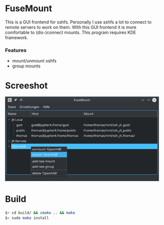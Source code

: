 # FuseMount

This is a GUI frontend for sshfs.
Personally I use sshfs a lot to connect to remote servers to work on them.
With this GUI frontend it is more comfortable to (dis-)connect mounts.
This program requires KDE framework.

### Features

* mount/unmount sshfs
* group mounts

# Screeshot

![screenshot](doc/screenshot.png)

# Build

```bash
$> cd build/ && cmake .. && make
$> sudo make install
```
